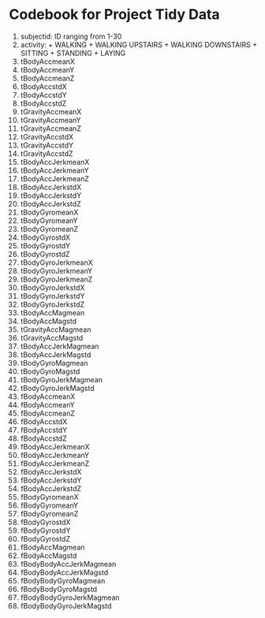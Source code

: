 # Codebook for Project Tidy Data
1. subjectid: ID ranging from 1-30
2. activity: + WALKING
             + WALKING UPSTAIRS
            + WALKING DOWNSTAIRS
            + SITTING
            + STANDING
            + LAYING
3. tBodyAccmeanX
4. tBodyAccmeanY
5. tBodyAccmeanZ
6. tBodyAccstdX
7. tBodyAccstdY
8. tBodyAccstdZ
9. tGravityAccmeanX
10. tGravityAccmeanY
11. tGravityAccmeanZ
12. tGravityAccstdX
13. tGravityAccstdY
14. tGravityAccstdZ
15. tBodyAccJerkmeanX
16. tBodyAccJerkmeanY
17. tBodyAccJerkmeanZ
18. tBodyAccJerkstdX
19. tBodyAccJerkstdY
20. tBodyAccJerkstdZ
21. tBodyGyromeanX
22. tBodyGyromeanY
23. tBodyGyromeanZ
24. tBodyGyrostdX
25. tBodyGyrostdY
26. tBodyGyrostdZ
27. tBodyGyroJerkmeanX
28. tBodyGyroJerkmeanY
29. tBodyGyroJerkmeanZ
30. tBodyGyroJerkstdX
31. tBodyGyroJerkstdY
32. tBodyGyroJerkstdZ
33. tBodyAccMagmean
34. tBodyAccMagstd
35. tGravityAccMagmean
36. tGravityAccMagstd
37. tBodyAccJerkMagmean
38. tBodyAccJerkMagstd
39. tBodyGyroMagmean
40. tBodyGyroMagstd
41. tBodyGyroJerkMagmean
42. tBodyGyroJerkMagstd
43. fBodyAccmeanX
44. fBodyAccmeanY
45. fBodyAccmeanZ
46. fBodyAccstdX
47. fBodyAccstdY
48. fBodyAccstdZ
49. fBodyAccJerkmeanX
50. fBodyAccJerkmeanY
51. fBodyAccJerkmeanZ
52. fBodyAccJerkstdX
53. fBodyAccJerkstdY
54. fBodyAccJerkstdZ
55. fBodyGyromeanX
56. fBodyGyromeanY
57. fBodyGyromeanZ
58. fBodyGyrostdX
59. fBodyGyrostdY
60. fBodyGyrostdZ
61. fBodyAccMagmean
62. fBodyAccMagstd
63. fBodyBodyAccJerkMagmean
64. fBodyBodyAccJerkMagstd
65. fBodyBodyGyroMagmean
66. fBodyBodyGyroMagstd
67. fBodyBodyGyroJerkMagmean
68. fBodyBodyGyroJerkMagstd
